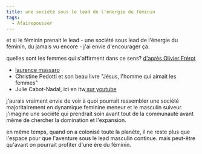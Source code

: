 ```yaml
---
title: une société sous le lead de l'énergie du féminin
tags:
  - Afairepousser
---
```

et si le féminin prenait le lead - une société sous lead de l'énergie du féminin, du jamais vu encore - j'ai envie d'encourager ça.

quelles sont les femmes qui s'affirment dans ce sens? [d'après Olivier Frérot](https://app.shortwave.com/m/m-32e72aaa-8464-4bbe-baa0-7f6bd01fac4b)

- [laurence massaro](https://www.editions-laurencemassaro.com/produit/quest-ce-qui-arrive-a-la-femme/)
- Christine Pedotti et son beau livre "Jésus, l'homme qui aimait les femmes"
- Julie Cabot-Nadal, ici en itw,[sur youtube](https://www.youtube.com/watch?v=97SegiRs7y8&t=1039s)

j'aurais vraiment envie de voir à quoi pourrait ressembler une société majoritairement en dynamique feminine meneur et le masculin suiveur.
j'imagine une société qui prendrait soin avant tout de la communauté avant même de chercher la domination et l'expansion.

en même temps, quand on a colonisé toute la planète, il ne reste plus que l'espace pour que l'aventure sous le lead masculin continue. mais peut-être qu'avant on pourrait profiter d'une ère du féminin.